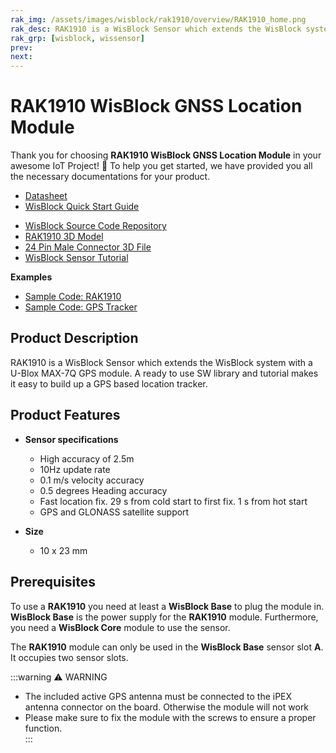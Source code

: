 ```yaml
---
rak_img: /assets/images/wisblock/rak1910/overview/RAK1910_home.png
rak_desc: RAK1910 is a WisBlock Sensor which extends the WisBlock system with a U-Blox MAX-7Q GPS module. A ready to use SW library and tutorial makes it easy to build up a GPS based location tracker.
rak_grp: [wisblock, wissensor]
prev: 
next: 
---
```



# RAK1910 WisBlock GNSS Location Module

Thank you for choosing **RAK1910 WisBlock GNSS Location Module** in your awesome IoT Project! 🎉 To help you get started, we have provided you all the necessary documentations for your product.

* [Datasheet](../Datasheet/)
* <a href="../../Quickstart/" target="_blank">WisBlock Quick Start Guide</a>
<!---* [WisBlock Quick Start Guide](../../Quickstart/)-->
* [WisBlock Source Code Repository](https://github.com/RAKWireless/WisBlock/)
* [RAK1910 3D Model](https://downloads.rakwireless.com/LoRa/WisBlock/WisBlock-3D/pwb-rak1910.stp)
* [24 Pin Male Connector 3D File](https://downloads.rakwireless.com/3D_File/WisConnector/M24S1003K6M.stp)
* [WisBlock Sensor Tutorial](/Knowledge-Hub/Learn/WisBlock-Sensor-Tutorial/)

**Examples**
* [Sample Code: RAK1910](https://github.com/RAKWireless/WisBlock/tree/master/examples/sensors/RAK1910_GPS_UBLOX7)
* [Sample Code: GPS Tracker](https://github.com/RAKWireless/WisBlock/tree/master/examples/solutions/GPS_Tracker)

## Product Description

RAK1910 is a WisBlock Sensor which extends the WisBlock system with a U-Blox MAX-7Q GPS module. A ready to use SW library and tutorial makes it easy to build up a GPS based location tracker.

## Product Features

* **Sensor specifications**
    * High accuracy of 2.5m
    * 10Hz update rate
    * 0.1 m/s velocity accuracy
    * 0.5 degrees Heading accuracy
    * Fast location fix. 29 s from cold start to first fix. 1 s from hot start
    * GPS and GLONASS satellite support 

* **Size**
    * 10 x 23 mm

## Prerequisites

To use a **RAK1910** you need at least a **WisBlock Base** to plug the module in. **WisBlock Base** is the power supply for the **RAK1910** module. Furthermore, you need a **WisBlock Core** module to use the sensor.

The **RAK1910** module can only be used in the **WisBlock Base** sensor slot **A**. It occupies two sensor slots.

:::warning ⚠️ WARNING    
* The included active GPS antenna must be connected to the iPEX antenna connector on the board. Otherwise the module will not work
* Please make sure to fix the module with the screws to ensure a proper function.    
::: 